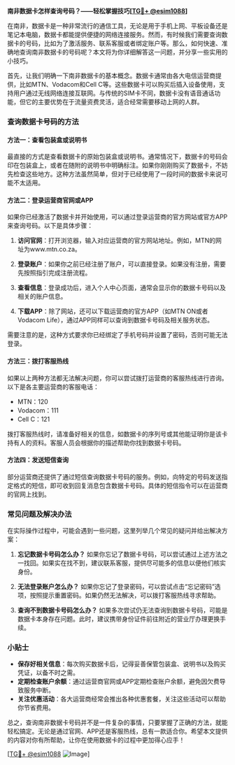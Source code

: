 **南非数据卡怎样查询号码？——轻松掌握技巧[[TG💪+ @esim1088](https://t.me/s/esim1088)]**

在南非，数据卡是一种非常流行的通信工具，无论是用于手机上网、平板设备还是笔记本电脑，数据卡都能提供便捷的网络连接服务。然而，有时候我们需要查询数据卡的号码，比如为了激活服务、联系客服或者绑定账户等。那么，如何快速、准确地查询南非数据卡的号码呢？本文将为你详细解答这一问题，并分享一些实用的小技巧。

首先，让我们明确一下南非数据卡的基本概念。数据卡通常由各大电信运营商提供，比如MTN、Vodacom和Cell C等。这些数据卡可以购买后插入设备使用，支持用户通过无线网络连接互联网。与传统的SIM卡不同，数据卡没有语音通话功能，但它的主要优势在于流量资费灵活，适合经常需要移动上网的人群。

### 查询数据卡号码的方法

#### 方法一：查看包装盒或说明书
最直接的方式是查看数据卡的原始包装盒或说明书。通常情况下，数据卡的号码会印在包装盒上，或者在随附的说明书中明确标注。如果你刚刚购买了数据卡，不妨先检查这些地方。这种方法虽然简单，但对于已经使用了一段时间的数据卡来说可能不太适用。

#### 方法二：登录运营商官网或APP
如果你已经激活了数据卡并开始使用，可以通过登录运营商的官方网站或官方APP来查询号码。以下是具体步骤：

1. **访问官网**：打开浏览器，输入对应运营商的官方网站地址。例如，MTN的网址为www.mtn.co.za。
   
2. **登录账户**：如果你之前已经注册了账户，可以直接登录。如果没有注册，需要先按照指引完成注册流程。

3. **查看信息**：登录成功后，进入个人中心页面，通常会显示你的数据卡号码以及相关的账户信息。

4. **下载APP**：除了网站，还可以下载运营商的官方APP（如MTN ON或者Vodacom Life），通过APP同样可以查询到数据卡号码及相关服务状态。

需要注意的是，这种方式要求你已经绑定了手机号码并设置了密码，否则可能无法登录。

#### 方法三：拨打客服热线
如果以上两种方法都无法解决问题，你可以尝试拨打运营商的客服热线进行咨询。以下是各主要运营商的客服电话：

- MTN：120
- Vodacom：111
- Cell C：121

拨打客服热线时，请准备好相关的信息，如数据卡的序列号或其他能证明你是该卡持有人的资料。客服人员会根据你的描述帮助你找到数据卡号码。

#### 方法四：发送短信查询
部分运营商还提供了通过短信查询数据卡号码的服务。例如，向特定的号码发送指定格式的短信，即可收到回复消息包含数据卡号码。具体的短信指令可以在运营商的官网上找到。

### 常见问题及解决办法

在实际操作过程中，可能会遇到一些问题，这里列举几个常见的疑问并给出解决方案：

1. **忘记数据卡号码怎么办？**
   如果你忘记了数据卡号码，可以尝试通过上述方法之一找回。如果实在找不到，建议联系客服，提供尽可能多的信息以便他们核实身份。

2. **无法登录账户怎么办？**
   如果你忘记了登录密码，可以尝试点击“忘记密码”选项，按照提示重置密码。如果仍然无法解决，可以拨打客服热线寻求帮助。

3. **查询不到数据卡号码怎么办？**
   如果多次尝试仍无法查询到数据卡号码，可能是数据卡本身存在问题。此时，建议携带身份证件前往附近的营业厅办理更换手续。

### 小贴士

- **保存好相关信息**：每次购买数据卡后，记得妥善保管包装盒、说明书以及购买凭证，以备不时之需。
- **定期检查账户余额**：通过运营商官网或APP定期检查账户余额，避免因欠费导致服务中断。
- **关注优惠活动**：各大运营商经常会推出各种优惠套餐，关注这些活动可以帮助你节省费用。

总之，查询南非数据卡号码并不是一件复杂的事情，只要掌握了正确的方法，就能轻松搞定。无论是通过官网、APP还是客服热线，总有一款适合你。希望本文提供的内容对你有所帮助，让你在使用数据卡的过程中更加得心应手！

[[TG💪+ @esim1088](https://t.me/s/esim1088) ![Image](https://i.postimg.cc/4NQfJmqS/Snipaste-2025-05-13-00-14-12.png)]